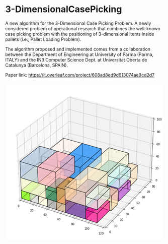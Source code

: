 # 3-DimensionalCasePicking

A new algorithm for the 3-Dimensional Case Picking Problem. A newly considered problem of operational research that combines the well-known case picking problem with the positioning of 3-dimensional items inside pallets (i.e., Pallet Loading Problem). 


The algorithm proposed and implemented comes from a collaboration between the Department of Engineering at University of Parma (Parma, ITALY) and the IN3 Computer Science Dept. at Universitat Oberta de Catalunya (Barcelona, SPAIN).

Paper link: https://it.overleaf.com/project/608ad8ed9d613074ae9cd2d7

![alt text](https://github.com/mattianeroni/3-DimensionalCasePicking/blob/main/pic.png)
